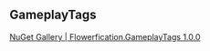 ## GameplayTags

[NuGet Gallery | Flowerfication.GameplayTags 1.0.0](https://www.nuget.org/packages/Flowerfication.GameplayTags/)
